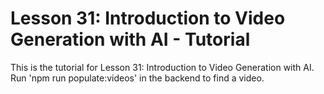 # Lesson 31: Introduction to Video Generation with AI - Tutorial

This is the tutorial for Lesson 31: Introduction to Video Generation with AI. Run 'npm run populate:videos' in the backend to find a video.